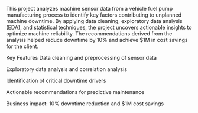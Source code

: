This project analyzes machine sensor data from a vehicle fuel pump manufacturing process to identify key factors contributing to unplanned machine downtime. By applying data cleaning, exploratory data analysis (EDA), and statistical techniques, the project uncovers actionable insights to optimize machine reliability. The recommendations derived from the analysis helped reduce downtime by 10% and achieve $1M in cost savings for the client.

Key Features
Data cleaning and preprocessing of sensor data

Exploratory data analysis and correlation analysis

Identification of critical downtime drivers

Actionable recommendations for predictive maintenance

Business impact: 10% downtime reduction and $1M cost savings
